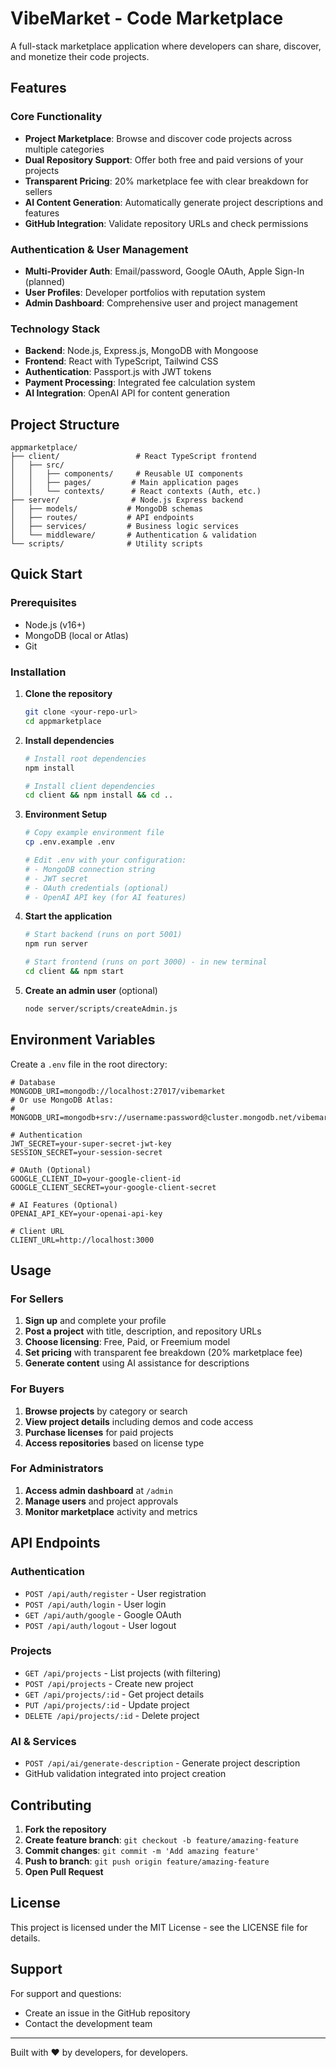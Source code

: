 # VibeMarket - Code Marketplace

A full-stack marketplace application where developers can share, discover, and monetize their code projects.

## Features

### Core Functionality
- **Project Marketplace**: Browse and discover code projects across multiple categories
- **Dual Repository Support**: Offer both free and paid versions of your projects
- **Transparent Pricing**: 20% marketplace fee with clear breakdown for sellers
- **AI Content Generation**: Automatically generate project descriptions and features
- **GitHub Integration**: Validate repository URLs and check permissions

### Authentication & User Management
- **Multi-Provider Auth**: Email/password, Google OAuth, Apple Sign-In (planned)
- **User Profiles**: Developer portfolios with reputation system
- **Admin Dashboard**: Comprehensive user and project management

### Technology Stack
- **Backend**: Node.js, Express.js, MongoDB with Mongoose
- **Frontend**: React with TypeScript, Tailwind CSS
- **Authentication**: Passport.js with JWT tokens
- **Payment Processing**: Integrated fee calculation system
- **AI Integration**: OpenAI API for content generation

## Project Structure

```
appmarketplace/
├── client/                 # React TypeScript frontend
│   ├── src/
│   │   ├── components/     # Reusable UI components
│   │   ├── pages/         # Main application pages
│   │   └── contexts/      # React contexts (Auth, etc.)
├── server/                # Node.js Express backend
│   ├── models/           # MongoDB schemas
│   ├── routes/           # API endpoints
│   ├── services/         # Business logic services
│   └── middleware/       # Authentication & validation
└── scripts/              # Utility scripts
```

## Quick Start

### Prerequisites
- Node.js (v16+)
- MongoDB (local or Atlas)
- Git

### Installation

1. **Clone the repository**
   ```bash
   git clone <your-repo-url>
   cd appmarketplace
   ```

2. **Install dependencies**
   ```bash
   # Install root dependencies
   npm install
   
   # Install client dependencies
   cd client && npm install && cd ..
   ```

3. **Environment Setup**
   ```bash
   # Copy example environment file
   cp .env.example .env
   
   # Edit .env with your configuration:
   # - MongoDB connection string
   # - JWT secret
   # - OAuth credentials (optional)
   # - OpenAI API key (for AI features)
   ```

4. **Start the application**
   ```bash
   # Start backend (runs on port 5001)
   npm run server
   
   # Start frontend (runs on port 3000) - in new terminal
   cd client && npm start
   ```

5. **Create an admin user** (optional)
   ```bash
   node server/scripts/createAdmin.js
   ```

## Environment Variables

Create a `.env` file in the root directory:

```env
# Database
MONGODB_URI=mongodb://localhost:27017/vibemarket
# Or use MongoDB Atlas:
# MONGODB_URI=mongodb+srv://username:password@cluster.mongodb.net/vibemarket

# Authentication
JWT_SECRET=your-super-secret-jwt-key
SESSION_SECRET=your-session-secret

# OAuth (Optional)
GOOGLE_CLIENT_ID=your-google-client-id
GOOGLE_CLIENT_SECRET=your-google-client-secret

# AI Features (Optional)
OPENAI_API_KEY=your-openai-api-key

# Client URL
CLIENT_URL=http://localhost:3000
```

## Usage

### For Sellers
1. **Sign up** and complete your profile
2. **Post a project** with title, description, and repository URLs
3. **Choose licensing**: Free, Paid, or Freemium model
4. **Set pricing** with transparent fee breakdown (20% marketplace fee)
5. **Generate content** using AI assistance for descriptions

### For Buyers
1. **Browse projects** by category or search
2. **View project details** including demos and code access
3. **Purchase licenses** for paid projects
4. **Access repositories** based on license type

### For Administrators
1. **Access admin dashboard** at `/admin`
2. **Manage users** and project approvals
3. **Monitor marketplace** activity and metrics

## API Endpoints

### Authentication
- `POST /api/auth/register` - User registration
- `POST /api/auth/login` - User login
- `GET /api/auth/google` - Google OAuth
- `POST /api/auth/logout` - User logout

### Projects
- `GET /api/projects` - List projects (with filtering)
- `POST /api/projects` - Create new project
- `GET /api/projects/:id` - Get project details
- `PUT /api/projects/:id` - Update project
- `DELETE /api/projects/:id` - Delete project

### AI & Services
- `POST /api/ai/generate-description` - Generate project description
- GitHub validation integrated into project creation

## Contributing

1. **Fork the repository**
2. **Create feature branch**: `git checkout -b feature/amazing-feature`
3. **Commit changes**: `git commit -m 'Add amazing feature'`
4. **Push to branch**: `git push origin feature/amazing-feature`
5. **Open Pull Request**

## License

This project is licensed under the MIT License - see the LICENSE file for details.

## Support

For support and questions:
- Create an issue in the GitHub repository
- Contact the development team

---

Built with ❤️ by developers, for developers.